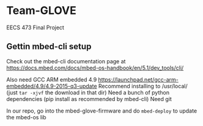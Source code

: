 # Team-GLOVE
EECS 473 Final Project

## Gettin mbed-cli setup
Check out the mbed-cli documentation page at https://docs.mbed.com/docs/mbed-os-handbook/en/5.1/dev_tools/cli/

Also need GCC ARM embedded 4.9 https://launchpad.net/gcc-arm-embedded/4.9/4.9-2015-q3-update
Recommend installing to /usr/local/ (just `tar -xjvf` the download in that dir)
Need a bunch of python dependencies (pip install as recommended by mbed-cli)
Need git


In our repo, go into the mbed-glove-firmware and do `mbed-deploy` to update the mbed-os lib

